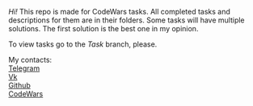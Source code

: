 *Hi!* This repo is made for CodeWars tasks.
All completed tasks and descriptions for them are in their folders.
Some tasks will have multiple solutions. The first solution is the best one in my opinion.

To view tasks go to the *Task* branch, please.

My contacts:<br/>
[Telegram](https://t.me/SPNikolay)<br/>
[Vk](https://vk.com/6opsh25)<br/>
[Github](https://github.com/NikBabukhin)<br/>
[CodeWars](https://www.codewars.com/users/NikBabukhin)